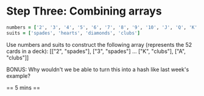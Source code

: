 # Step Three: Combining arrays

```ruby
numbers = ['2', '3', '4', '5', '6', '7', '8', '9', '10', 'J', 'Q', 'K', 'A']
suits = ['spades', 'hearts', 'diamonds', 'clubs']
```

Use numbers and suits to construct the following array (represents the 52 cards in a deck): [["2", "spades"], ["3", "spades"] ... ["K", "clubs"], ["A", "clubs"]]


BONUS: Why wouldn't we be able to turn this into a hash like last week's example?

== 5 mins ==

